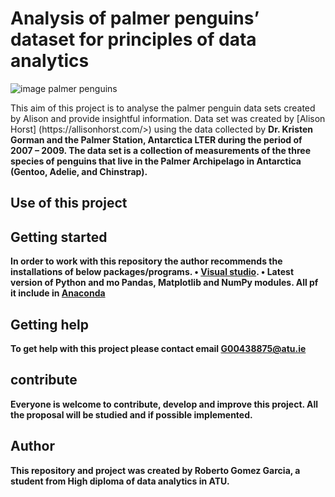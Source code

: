 # Analysis of palmer penguins’ dataset for principles of data analytics 



![image palmer penguins](https://miro.medium.com/v2/resize:fit:794/1*-L98msP9fNZaFsW45j84tQ.png)


<p>This aim of this project is to analyse the palmer penguin data sets created by Alison and provide insightful information.
Data set was created by [Alison Horst] (https://allisonhorst.com/>) using the data collected by <b>Dr. Kristen Gorman<b> and <b>the Palmer Station, Antarctica LTER<b> during the period of 2007 – 2009.
The data set is a collection of measurements of the three species of penguins that live in the Palmer Archipelago in Antarctica (Gentoo, Adelie, and Chinstrap).<p>


## Use of this project



## Getting started


In order to work with this repository the author recommends the installations of below packages/programs.
•	[Visual studio](https://visualstudio.microsoft.com/downloads/). 
•	Latest version of Python and mo Pandas, Matplotlib and NumPy modules. All pf it include in  [Anaconda ]( https://www.anaconda.com/download/)


## Getting help


To get help with this project please contact email G00438875@atu.ie


## contribute

Everyone is welcome to contribute, develop and improve this project. All the proposal will be studied and if possible implemented.

## Author

This repository and project was created by Roberto Gomez Garcia, a student from High diploma of data analytics in ATU.